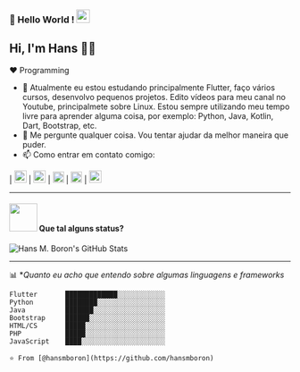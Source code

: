 ### 👋 Hello World !  <img src="https://github.com/TheDudeThatCode/TheDudeThatCode/blob/master/Assets/Earth.gif" width="24px">

## Hi, I'm Hans 👋🤓

:heart: Programming

- 🌱 Atualmente eu estou estudando principalmente Flutter, faço vários cursos, desenvolvo pequenos projetos. Edito vídeos para meu canal no Youtube, principalmete sobre Linux. Estou sempre utilizando meu tempo livre para aprender alguma coisa, por exemplo: Python, Java, Kotlin, Dart, Bootstrap, etc.
- 💬 Me pergunte qualquer coisa. Vou tentar ajudar da melhor maneira que puder.
- 📫 Como entrar em contato comigo:

| [<img src="https://www.flaticon.com/svg/static/icons/svg/1384/1384060.svg" alt="youtube logo" width="22">](https://bit.ly/2DaQTtq) |  [<img src="https://www.flaticon.com/svg/static/icons/svg/2111/2111646.svg" alt="telegram logo" width="22">](https://t.me/hansboron) |  [<img src="https://mehsys.site/img/flavicon.png" alt="mehsys logo" width="20">](https://mehsys.site) |  [<img src="https://www.flaticon.com/svg/static/icons/svg/174/174857.svg" alt="linkedin logo" width="20">](https://www.linkedin.com/in/hansmateusboron/) |  [<img src="https://www.flaticon.com/svg/static/icons/svg/732/732200.svg" alt="gmail logo" width="22">](mailto:hansmateusboron@gmail.com)

---

#### <img src="https://media.giphy.com/media/VgCDAzcKvsR6OM0uWg/giphy.gif" width="50"> Que tal alguns status?
  
   
![Hans M. Boron's GitHub Stats](https://github-readme-stats.vercel.app/api?username=hansmboron&hide=["stars"]&show_icons=true)

---

📊 **Quanto eu acho que entendo sobre algumas linguagens e frameworks*
<!--START_SECTION:waka-->
```
Flutter       █████████████░░░░░░░░░░░░   
Python        ████████░░░░░░░░░░░░░░░░░ 
Java          ███████░░░░░░░░░░░░░░░░░░
Bootstrap     ██████░░░░░░░░░░░░░░░░░░░
HTML/CS       █████░░░░░░░░░░░░░░░░░░░░  
PHP           █████░░░░░░░░░░░░░░░░░░░░ 
JavaScript    ████░░░░░░░░░░░░░░░░░░░░░ 

⭐️ From [@hansmboron](https://github.com/hansmboron)
